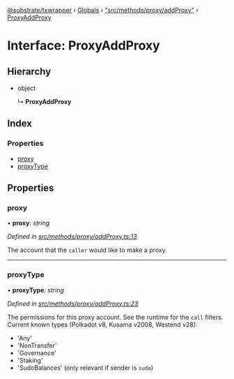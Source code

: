 [@substrate/txwrapper](../README.md) › [Globals](../globals.md) › ["src/methods/proxy/addProxy"](../modules/_src_methods_proxy_addproxy_.md) › [ProxyAddProxy](_src_methods_proxy_addproxy_.proxyaddproxy.md)

# Interface: ProxyAddProxy

## Hierarchy

* object

  ↳ **ProxyAddProxy**

## Index

### Properties

* [proxy](_src_methods_proxy_addproxy_.proxyaddproxy.md#proxy)
* [proxyType](_src_methods_proxy_addproxy_.proxyaddproxy.md#proxytype)

## Properties

###  proxy

• **proxy**: *string*

*Defined in [src/methods/proxy/addProxy.ts:13](https://github.com/paritytech/txwrapper/blob/682850e/src/methods/proxy/addProxy.ts#L13)*

The account that the `caller` would like to make a proxy.

___

###  proxyType

• **proxyType**: *string*

*Defined in [src/methods/proxy/addProxy.ts:23](https://github.com/paritytech/txwrapper/blob/682850e/src/methods/proxy/addProxy.ts#L23)*

The permissions for this proxy account. See the runtime for the `call` filters.
Current known types (Polkadot v8, Kusama v2008, Westend v28):
  - 'Any'
  - 'NonTransfer'
  - 'Governance'
  - 'Staking'
  - 'SudoBalances' (only relevant if sender is `sudo`)
